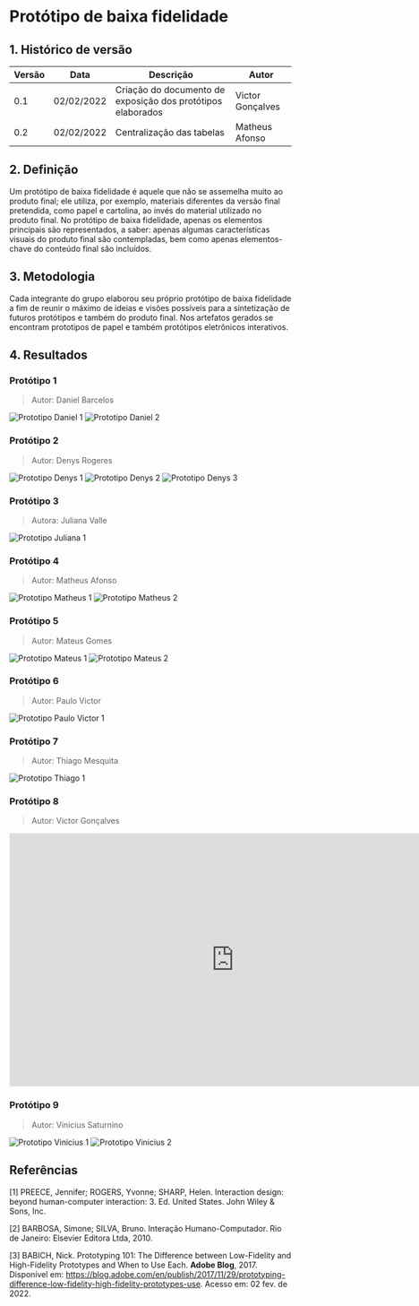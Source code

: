# Protótipo de baixa fidelidade

## 1. Histórico de versão

<center>

| Versão | Data       | Descrição                                           | Autor        |
| ------ | ---------- | --------------------------------------------------- | ------------ |
| 0.1    | 02/02/2022 | Criação do documento de exposição dos protótipos elaborados | Victor Gonçalves |
| 0.2    | 02/02/2022 | Centralização das tabelas | Matheus Afonso |

</center>

## 2. Definição

Um protótipo de baixa fidelidade é aquele que não se assemelha muito ao produto final; ele utiliza, por exemplo, materiais diferentes da versão final pretendida, como papel e cartolina, ao invés do material utilizado no produto final. No protótipo de baixa fidelidade, apenas os elementos principais são representados, a saber: apenas algumas características visuais do produto final são contempladas, bem como apenas elementos-chave do conteúdo final são incluídos.

## 3. Metodologia

Cada integrante do grupo elaborou seu próprio protótipo de baixa fidelidade a fim de reunir o máximo de ideias e visões possíveis para a sintetização de futuros protótipos e também do produto final. Nos artefatos gerados se encontram prototipos de papel e também protótipos eletrônicos interativos.

## 4. Resultados

### Protótipo 1

> Autor: Daniel Barcelos

![Prototipo Daniel 1](../../../assets/prototipos_baixa_fidelidade/prototipo_daniel_1.jpg)
![Prototipo Daniel 2](../../../assets/prototipos_baixa_fidelidade/prototipo_daniel_2.jpg)

### Protótipo 2

> Autor: Denys Rogeres

![Prototipo Denys 1](../../../assets/prototipos_baixa_fidelidade/prototipo_denys_1.jpeg)
![Prototipo Denys 2](../../../assets/prototipos_baixa_fidelidade/prototipo_denys_2.jpeg)
![Prototipo Denys 3](../../../assets/prototipos_baixa_fidelidade/prototipo_denys_3.jpeg)

### Protótipo 3

> Autora: Juliana Valle

![Prototipo Juliana 1](../../../assets/prototipos_baixa_fidelidade/prototipo_juliana_1.jpeg)

### Protótipo 4

> Autor: Matheus Afonso

![Prototipo Matheus 1](../../../assets/prototipos_baixa_fidelidade/prototipo_mateus_afonso_1.jpeg)
![Prototipo Matheus 2](../../../assets/prototipos_baixa_fidelidade/prototipo_mateus_afonso_2.jpeg)

### Protótipo 5

> Autor: Mateus Gomes

![Prototipo Mateus 1](../../..assets/prototipos_baixa_fidelidade/prototipo_mateus_gomes_1.png)
![Prototipo Mateus 2](../../..assets/prototipos_baixa_fidelidade/prototipo_mateus_gomes_2.png)

### Protótipo 6

> Autor: Paulo Victor

![Prototipo Paulo Victor 1](../../../assets/prototipos_baixa_fidelidade/prototipo_paulo_victor_1.png)

### Protótipo 7

> Autor: Thiago Mesquita

![Prototipo Thiago 1](../../../assets/prototipos_baixa_fidelidade/prototipo_thiago_1.png)

### Protótipo 8

> Autor: Victor Gonçalves

<iframe style="border: 1px solid rgba(0, 0, 0, 0.1);" width="800" height="450" src="https://www.figma.com/embed?embed_host=share&url=https%3A%2F%2Fwww.figma.com%2Fproto%2FyNLgoTJq8ADrsuzvDgxotT%2FPrototipo_baixa_garimpei%3Fnode-id%3D2%253A2%26scaling%3Dmin-zoom%26page-id%3D0%253A1%26starting-point-node-id%3D2%253A2" allowfullscreen></iframe>

### Protótipo 9

> Autor: Vinicius Saturnino

![Prototipo Vinicius 1](../../../assets/prototipos_baixa_fidelidade/prototipo_vinicius_1.png)
![Prototipo Vinicius 2](../../../assets/prototipos_baixa_fidelidade/prototipo_vinicius_2.png)

## Referências

[1] PREECE, Jennifer; ROGERS, Yvonne; SHARP, Helen. Interaction design: beyond human-computer interaction: 3. Ed. United States. John Wiley & Sons, Inc.

[2] BARBOSA, Simone; SILVA, Bruno. Interação Humano-Computador. Rio de Janeiro: Elsevier Editora Ltda, 2010.

[3] BABICH, Nick. Prototyping 101: The Difference between Low-Fidelity and High-Fidelity Prototypes and When to Use Each. **Adobe Blog**, 2017. Disponível em: <https://blog.adobe.com/en/publish/2017/11/29/prototyping-difference-low-fidelity-high-fidelity-prototypes-use>. Acesso em: 02 fev. de 2022.